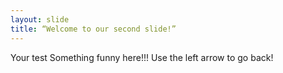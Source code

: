 ```yaml
---
layout: slide
title: “Welcome to our second slide!”
---
```

Your test
Something funny here!!!
Use the left arrow to go back!
